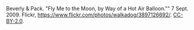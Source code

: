 Beverly & Pack. "Fly Me to the Moon, by Way of a Hot Air Balloon."" 7 Sept. 2009. Flickr, https://www.flickr.com/photos/walkadog/3897126692/. [CC-BY-2.0](https://creativecommons.org/licenses/by/2.0/).
